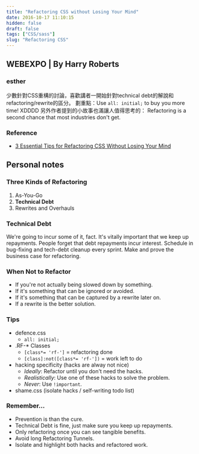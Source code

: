 ```yaml
---
title: "Refactoring CSS without Losing Your Mind"
date: 2016-10-17 11:10:15
hidden: false
draft: false
tags: ["CSS/sass"]
slug: "Refactoring CSS"
---
```

## WEBEXPO | By Harry Roberts

<div id="presentation-embed-38898201"></div>
<script src='http://slideslive.com/embed_presentation.js'></script>
<script>
    embed = new SlidesLiveEmbed('presentation-embed-38898201', {
        presentationId: '38898201',
        autoPlay: false // change to true to autoplay the embedded presentation
    });
</script>

### esther

少數針對CSS重構的討論，喜歡講者一開始針對technical debt的解說和refactoring/rewrite的區分。
劃重點：Use `all: initial;` to buy you more time! XDDDD
另外作者提到的小故事也滿讓人值得思考的：
Refactoring is a second chance that most industries don't get.

### Reference

 - [3 Essential Tips for Refactoring CSS Without Losing Your Mind](https://www.shopify.com/partners/blog/3-essential-tips-for-refactoring-css-without-losing-your-mind-from-harry-roberts)

<!--more-->

## Personal notes
### Three Kinds of Refactoring
1. As-You-Go
2. **Technical Debt**
3. Rewrites and Overhauls

### Technical Debt
We're going to incur some of it, fact.
It's vitally important that we keep up repayments.
People forget that debt repayments incur interest.
Schedule in bug-fixing and tech-debt cleanup every sprint.
Make and prove the business case for refactoring.

### When Not to Refactor
 - If you're not actually being slowed down by something.
 - If it's something that can be ignored or avoided.
 - If it's something that can be captured by a rewrite later on.
 - If a rewrite is the better solution.

### Tips
 - defence.css
   - `all: initial;`
 - .RF-* Classes
   -  `[class*= 'rf-']` = refactoring done
   -  `[class]:not([class*= 'rf-'])` = work left to do
 - hacking specificity (hacks are alway not nice)
   - *Ideally*: Refactor until you don't need the hacks.
   - *Realistically*: Use one of these hacks to solve the problem.
   - *Never*: Use `!important`.
 - shame.css (isolate hacks / self-writing todo list)


### Remember...
 - Prevention is than the cure.
 - Technical Debt is fine, just make sure you keep up repayments.
 - Only refactoring once you can see tangible benefits.
 - Avoid long Refactoring Tunnels.
 - Isolate and highlight both hacks and refactored work.
